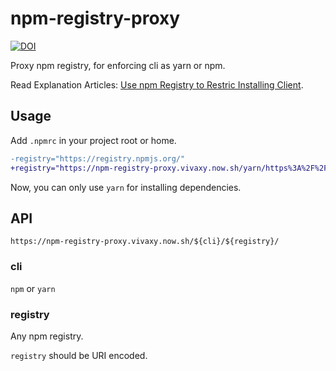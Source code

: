 # npm-registry-proxy

[![DOI](https://zenodo.org/badge/211785179.svg)](https://zenodo.org/badge/latestdoi/211785179)

Proxy npm registry, for enforcing cli as yarn or npm.

Read Explanation Articles: [Use npm Registry to Restric Installing Client](https://vivaxyblog.github.io/2019/09/30/use-npm-registry-to-restrict-installing-client.html).

## Usage

Add `.npmrc` in your project root or home.

```diff
-registry="https://registry.npmjs.org/"
+registry="https://npm-registry-proxy.vivaxy.now.sh/yarn/https%3A%2F%2Fregistry.npmjs.org%2F/"
```

Now, you can only use `yarn` for installing dependencies.

## API

`https://npm-registry-proxy.vivaxy.now.sh/${cli}/${registry}/`

### cli

`npm` or `yarn`

### registry

Any npm registry.

`registry` should be URI encoded.
